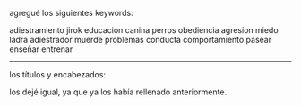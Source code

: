 agregué los siguientes keywords:

adiestramiento jirok educacion canina perros obediencia agresion miedo ladra adiestrador muerde problemas conducta comportamiento pasear enseñar entrenar

------------------------------------------

los títulos y encabezados:

los dejé igual, ya que ya los había rellenado anteriormente.